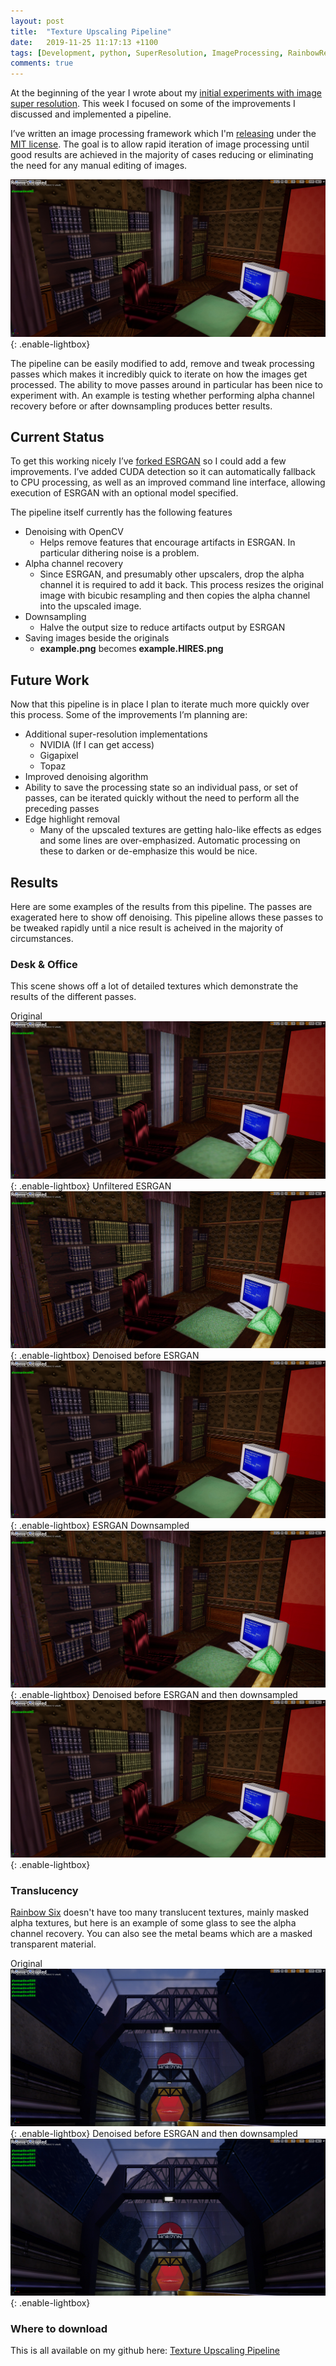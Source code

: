 ```yaml
---
layout: post
title:  "Texture Upscaling Pipeline"
date:   2019-11-25 11:17:13 +1100
tags: [Development, python, SuperResolution, ImageProcessing, RainbowRedux]
comments: true
---
```


At the beginning of the year I wrote about my [initial experiments with image super resolution](/rainbowsix/gamedev/superresolution/rendering/2019/01/04/SuperResolutionTesting.html). This week I focused on some of the improvements I discussed and implemented a pipeline.

I’ve written an image processing framework which I'm [releasing](https://github.com/boristsr/TextureUpscalingPipeline) under the [MIT license](https://github.com/boristsr/TextureUpscalingPipeline/blob/master/LICENSE). The goal is to allow rapid iteration of image processing until good results are achieved in the majority of cases reducing or eliminating the need for any manual editing of images.

![Denoised before ESRGAN and then downsampled](/assets/posts/2019-11-25-TextureUpscalingPipeline.md/Desk-Downsampled-Denoised.jpg){: .enable-lightbox}

<!--more-->

The pipeline can be easily modified to add, remove and tweak processing passes which makes it incredibly quick to iterate on how the images get processed. The ability to move passes around in particular has been nice to experiment with. An example is testing whether performing alpha channel recovery before or after downsampling produces better results.

## Current Status

To get this working nicely I’ve [forked ESRGAN](https://github.com/boristsr/ESRGAN) so I could add a few improvements. I’ve added CUDA detection so it can automatically fallback to CPU processing, as well as an improved command line interface, allowing execution of ESRGAN with an optional model specified.

The pipeline itself currently has the following features

* Denoising with OpenCV
    * Helps remove features that encourage artifacts in ESRGAN. In particular dithering noise is a problem.
* Alpha channel recovery
    * Since ESRGAN, and presumably other upscalers, drop the alpha channel it is required to add it back. This process resizes the original image with bicubic resampling and then copies the alpha channel into the upscaled image.
* Downsampling
    * Halve the output size to reduce artifacts output by ESRGAN
* Saving images beside the originals
    * **example.png** becomes **example.HIRES.png**

## Future Work

Now that this pipeline is in place I plan to iterate much more quickly over this process. Some of the improvements I’m planning are:

* Additional super-resolution implementations
    * NVIDIA (If I can get access)
    * Gigapixel
    * Topaz
* Improved denoising algorithm
* Ability to save the processing state so an individual pass, or set of passes, can be iterated quickly without the need to perform all the preceding passes
* Edge highlight removal
    * Many of the upscaled textures are getting halo-like effects as edges and some lines are over-emphasized. Automatic processing on these to darken or de-emphasize this would be nice.

## Results

Here are some examples of the results from this pipeline. The passes are exagerated here to show off denoising. This pipeline allows these passes to be tweaked rapidly until a nice result is acheived in the majority of circumstances.

### Desk & Office

This scene shows off a lot of detailed textures which demonstrate the results of the different passes.

Original
![Original](/assets/posts/2019-11-25-TextureUpscalingPipeline.md/Desk-Original.jpg){: .enable-lightbox}
Unfiltered ESRGAN
![Unfiltered ESRGAN](/assets/posts/2019-11-25-TextureUpscalingPipeline.md/Desk-UnfilteredESRGAN.jpg){: .enable-lightbox}
Denoised before ESRGAN
![Denoised before ESRGAN](/assets/posts/2019-11-25-TextureUpscalingPipeline.md/Desk-Denoised.jpg){: .enable-lightbox}
ESRGAN Downsampled
![ESRGAN Downsampled](/assets/posts/2019-11-25-TextureUpscalingPipeline.md/Desk-Downsampled.jpg){: .enable-lightbox}
Denoised before ESRGAN and then downsampled
![Denoised before ESRGAN and then downsampled](/assets/posts/2019-11-25-TextureUpscalingPipeline.md/Desk-Downsampled-Denoised.jpg){: .enable-lightbox}

### Translucency

[Rainbow Six](https://en.wikipedia.org/wiki/Tom_Clancy%27s_Rainbow_Six_(video_game)) doesn't have too many translucent textures, mainly masked alpha textures, but here is an example of some glass to see the alpha channel recovery. You can also see the metal beams which are a masked transparent material.

Original
![Original](/assets/posts/2019-11-25-TextureUpscalingPipeline.md/Tunnel-Original.jpg){: .enable-lightbox}
Denoised before ESRGAN and then downsampled
![Denoised before ESRGAN and then downsampled](/assets/posts/2019-11-25-TextureUpscalingPipeline.md/Tunnel-Downsampled-Denoised.jpg){: .enable-lightbox}

### Where to download

This is all available on my github here: [Texture Upscaling Pipeline](https://github.com/boristsr/TextureUpscalingPipeline)